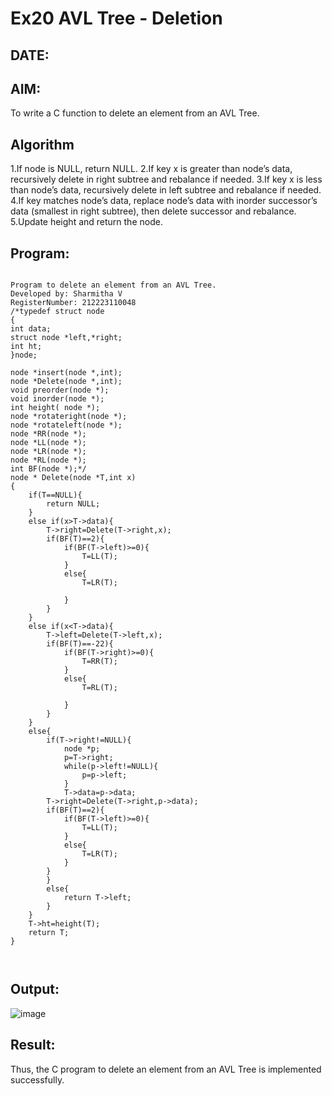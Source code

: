 # Ex20 AVL Tree - Deletion
## DATE:
## AIM:
To write a C function to delete an element from an AVL Tree.
## Algorithm
1.If node is NULL, return NULL.
2.If key x is greater than node’s data, recursively delete in right subtree and rebalance if needed.
3.If key x is less than node’s data, recursively delete in left subtree and rebalance if needed.
4.If key matches node’s data, replace node’s data with inorder successor’s data (smallest in right subtree), then delete successor and rebalance.
5.Update height and return the node. 

## Program:
```

Program to delete an element from an AVL Tree.
Developed by: Sharmitha V
RegisterNumber: 212223110048
/*typedef struct node
{
int data;
struct node *left,*right;
int ht;
}node;
 
node *insert(node *,int);
node *Delete(node *,int);
void preorder(node *);
void inorder(node *);
int height( node *);
node *rotateright(node *);
node *rotateleft(node *);
node *RR(node *);
node *LL(node *);
node *LR(node *);
node *RL(node *);
int BF(node *);*/
node * Delete(node *T,int x)
{
    if(T==NULL){
        return NULL;
    }
    else if(x>T->data){
        T->right=Delete(T->right,x);
        if(BF(T)==2){
            if(BF(T->left)>=0){
                T=LL(T);
            }
            else{
                T=LR(T);
                
            }
        }
    }
    else if(x<T->data){
        T->left=Delete(T->left,x);
        if(BF(T)==-22){
            if(BF(T->right)>=0){
                T=RR(T);
            }
            else{
                T=RL(T);
                
            }
        }
    }
    else{
        if(T->right!=NULL){
            node *p;
            p=T->right;
            while(p->left!=NULL){
                p=p->left;
            }
            T->data=p->data;
        T->right=Delete(T->right,p->data);
        if(BF(T)==2){
            if(BF(T->left)>=0){
                T=LL(T);
            }
            else{
                T=LR(T);
            }
        }
        }
        else{
            return T->left;
        }
    }
    T->ht=height(T);
    return T;
}



```

## Output:

![image](https://github.com/user-attachments/assets/02caa0f3-b0c4-4ea4-9eea-1ba0c6376266)


## Result:
Thus, the C program to delete an element from an AVL Tree is implemented successfully.
